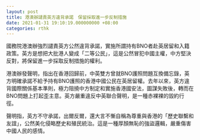 ```yaml
---
layout: post
title: 港澳辦譴責英方違背承諾　保留採取進一步反制措施
date: 2021-01-31 19:10:19.000000000 +08:00
categories: rthk
---
```


國務院港澳辦強烈譴責英方公然違背承諾，實施所謂持有BNO者赴英居留和入籍政策。英方是想把大批港人變成「二等公民」，這是公然冒犯中國主權，中方堅決反對，將保留進一步採取反制措施的權利。

港澳辦發聲明，指出在香港回歸前，中英雙方曾就BNO護照問題互換備忘錄，英方明確承諾不給予持有BNO護照的香港中國公民在英居留權。去年以來，英方違背國際關係基本準則，極力阻撓中方制定和實施香港國安法，圖謀失敗後，轉而在BNO問題上打起歪主意。英方嚴重違反中英聯合聲明，是一種赤裸裸的毀約行徑。

聲明指，英方不守承諾，出爾反爾，還大言不慚自稱為尊重與香港的「歷史聯繫和友誼」，公然美化侵略歷史和殖民統治。這是一種厚顏無恥的強盜邏輯，嚴重傷害中國人民的感情。
